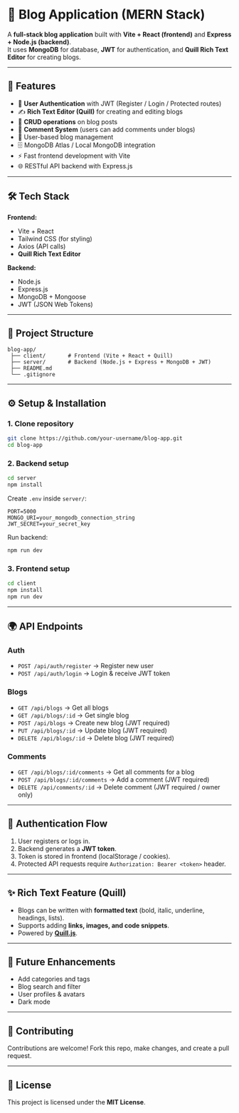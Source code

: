# 📝 Blog Application (MERN Stack)

A **full-stack blog application** built with **Vite + React (frontend)** and **Express + Node.js (backend)**.  
It uses **MongoDB** for database, **JWT** for authentication, and **Quill Rich Text Editor** for creating blogs.

---

## 🚀 Features
- 🔐 **User Authentication** with JWT (Register / Login / Protected routes)
- ✍️ **Rich Text Editor (Quill)** for creating and editing blogs
- 📰 **CRUD operations** on blog posts
- 💬 **Comment System** (users can add comments under blogs)
- 👥 User-based blog management
- 🗄️ MongoDB Atlas / Local MongoDB integration
- ⚡ Fast frontend development with Vite
- 🌐 RESTful API backend with Express.js

---

## 🛠️ Tech Stack
**Frontend:**
- Vite + React  
- Tailwind CSS (for styling)  
- Axios (API calls)  
- **Quill Rich Text Editor**  

**Backend:**
- Node.js  
- Express.js  
- MongoDB + Mongoose  
- JWT (JSON Web Tokens)  

---

## 📂 Project Structure
```
blog-app/
 ├── client/       # Frontend (Vite + React + Quill)
 ├── server/       # Backend (Node.js + Express + MongoDB + JWT)
 ├── README.md
 └── .gitignore
```

---

## ⚙️ Setup & Installation

### 1. Clone repository
```bash
git clone https://github.com/your-username/blog-app.git
cd blog-app
```

### 2. Backend setup
```bash
cd server
npm install
```

Create `.env` inside `server/`:
```
PORT=5000
MONGO_URI=your_mongodb_connection_string
JWT_SECRET=your_secret_key
```

Run backend:
```bash
npm run dev
```

### 3. Frontend setup
```bash
cd client
npm install
npm run dev
```

---

## 🌍 API Endpoints

### Auth
- `POST /api/auth/register` → Register new user  
- `POST /api/auth/login` → Login & receive JWT token  

### Blogs
- `GET /api/blogs` → Get all blogs  
- `GET /api/blogs/:id` → Get single blog  
- `POST /api/blogs` → Create new blog (JWT required)  
- `PUT /api/blogs/:id` → Update blog (JWT required)  
- `DELETE /api/blogs/:id` → Delete blog (JWT required)  

### Comments
- `GET /api/blogs/:id/comments` → Get all comments for a blog  
- `POST /api/blogs/:id/comments` → Add a comment (JWT required)  
- `DELETE /api/comments/:id` → Delete comment (JWT required / owner only)  

---

## 🔐 Authentication Flow
1. User registers or logs in.  
2. Backend generates a **JWT token**.  
3. Token is stored in frontend (localStorage / cookies).  
4. Protected API requests require `Authorization: Bearer <token>` header.  

---

## ✨ Rich Text Feature (Quill)
- Blogs can be written with **formatted text** (bold, italic, underline, headings, lists).  
- Supports adding **links, images, and code snippets**.  
- Powered by **[Quill.js](https://quilljs.com/)**.  

---

## 📌 Future Enhancements
- Add categories and tags  
- Blog search and filter  
- User profiles & avatars  
- Dark mode  

---

## 🤝 Contributing
Contributions are welcome! Fork this repo, make changes, and create a pull request.

---

## 📜 License
This project is licensed under the **MIT License**.
